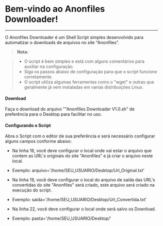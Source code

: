 Bem-vindo ao Anonfiles Downloader!
===================
----------

O Anonfiles Downloader é um Shell Script simples desenvolvido para automatizar o downloads de arquivos no site "Anonfiles".

> **Nota:**

> - O script é bem simples e está com alguns comentários para auxiliar na configuração.
> - Siga os passos abaixo de configuração para que o script funcione corretamente.
> - O script utiliza algumas ferramentas como o "wget" e outras que geralmente já vem instaladas em varias distribuições Linux.
#### Download

Faça o download do arquivo ""Anonfiles Downloader V1.0.sh" de preferência para o Desktop para facilitar no uso.

#### Configurando o Script

Abra o Script com o editor de sua preferência e será necessário configurar alguns campos conforme abaixo:

- Na linha 16, você deve configurar o local onde vai estar o arquivo que contem as URL's originais do site "Anonfiles" e já criar o arquivo neste local.

* Exemplo:
arquivo='/home/SEU_USUARIO/Desktop/Url_Original.txt'


- Na linha 19, você deve configurar o local do arquivo de saída das URL's convertidas do site "Anonfiles" será criado, este arquivo será criado na execução do script.

* Exemplo:
saida='/home/SEU_USUARIO/Desktop/Url_Convertida.txt'


- Na linha 22, você deve configurar o local onde será salvo os Download.

* Exemplo:
pasta='/home/SEU_USUARIO/Desktop/'
